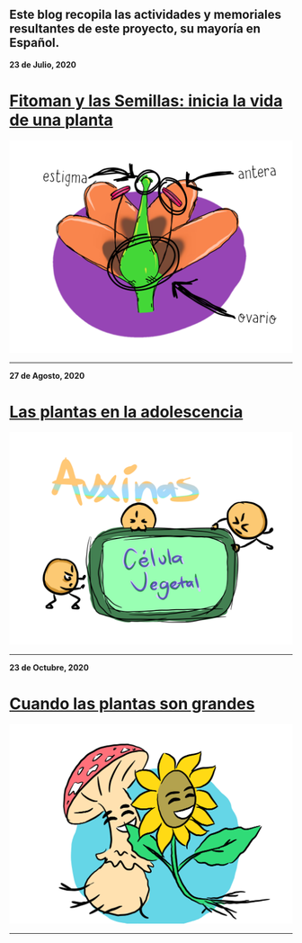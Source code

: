 ## Este blog recopila las actividades y memoriales resultantes de este proyecto, su mayoría en Español.

**23 de Julio, 2020**
# [Fitoman y las Semillas: inicia la vida de una planta](https://www.facebook.com/BCEGWigbertoJimenezMoreno/videos/dosis-de-ciencia-para-ni%C3%B1os/331881044641816/)
![Image](fitoman1.PNG)
_____________________________________________________________________________________________________________________________________________________________________
**27 de Agosto, 2020**
# [Las plantas en la adolescencia](https://www.facebook.com/BCEGWigbertoJimenezMoreno/videos/dosis-de-ciencia-para-ni%C3%B1os/2715750965368765/)
![Image](fitoman2.PNG)
_____________________________________________________________________________________________________________________________________________________________________
**23 de Octubre, 2020**
# [Cuando las plantas son grandes](https://fb.watch/ai_F2A6bTZ/)
![Image](fitoman3.png)
_____________________________________________________________________________________________________________________________________________________________________
